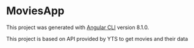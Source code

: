 # MoviesApp

This project was generated with [Angular CLI](https://github.com/angular/angular-cli) version 8.1.0.

This project is based on API provided by YTS to get movies and their data
